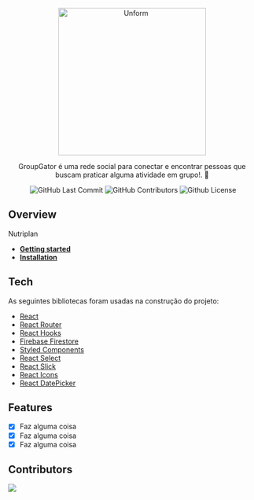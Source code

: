 <p align="center">
  <a href="https://unform.dev">
    <img src="https://i.imgur.com/24KfayE.png" height="auto" width="300" alt="Unform" />
  </a>
</p>



<p align="center">GroupGator é uma rede social para conectar e encontrar pessoas que buscam praticar alguma atividade em grupo!. 🐊</p>

<div align="center">
  <img alt "React Project" src="https://badges.aleen42.com/src/react.svg"/>
  <img alt="GitHub Last Commit" src="https://img.shields.io/github/last-commit/jose-balbinotti/nutriplan" />
  <img alt="GitHub Contributors" src="https://img.shields.io/github/contributors/jose-balbinotti/nutriplan" />
  <img alt="Github License" src="https://img.shields.io/github/license/jose-balbinotti/nutriplan" />
</div>

## Overview

Nutriplan 

- **[Getting started]()**
- **[Installation]()**

## Tech

As seguintes bibliotecas foram usadas na construção do projeto:

- [React](https://pt-br.reactjs.org/)
- [React Router](https://reactrouter.com/)
- [React Hooks](https://pt-br.reactjs.org/docs/hooks-intro.html)
- [Firebase Firestore](https://console.firebase.google.com/)
- [Styled Components](https://styled-components.com/)
- [React Select](https://react-select.com/home)
- [React Slick](https://react-slick.neostack.com/)
- [React Icons](https://react-icons.github.io/react-icons/)
- [React DatePicker](https://reactdatepicker.com/)


## Features

- [x] Faz alguma coisa
- [x] Faz alguma coisa
- [x] Faz alguma coisa
 
## Contributors

<a href="https://github.com/jose-balbinotti/nutriplan/graphs/contributors">
  <img src="https://contrib.rocks/image?repo=jose-balbinotti/nutriplan" />
</a>
